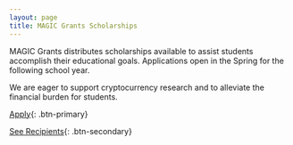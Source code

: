 ```yaml
---
layout: page
title: MAGIC Grants Scholarships
---
```


MAGIC Grants distributes scholarships available to assist students accomplish their educational goals. Applications open in the Spring for the following school year.

We are eager to support cryptocurrency research and to alleviate the financial burden for students.

[Apply](/scholarships/scholarship-application){: .btn-primary}

[See Recipients](/scholarships/scholarship-recipients){: .btn-secondary}
